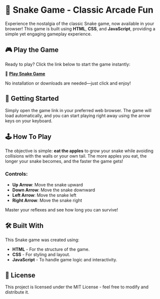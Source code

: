 # 🐍 Snake Game - Classic Arcade Fun

Experience the nostalgia of the classic Snake game, now available in your browser! This game is built using **HTML**, **CSS**, and **JavaScript**, providing a simple yet engaging gameplay experience.

## 🎮 Play the Game

Ready to play? Click the link below to start the game instantly:

🔗 **[Play Snake Game](vatsshubham100.github.io/snake-game/)**

No installation or downloads are needed—just click and enjoy!

## 🚀 Getting Started

Simply open the game link in your preferred web browser. The game will load automatically, and you can start playing right away using the arrow keys on your keyboard.

## 🕹️ How To Play

The objective is simple: **eat the apples** to grow your snake while avoiding collisions with the walls or your own tail. The more apples you eat, the longer your snake becomes, and the faster the game gets!

### Controls:
- **Up Arrow**: Move the snake upward
- **Down Arrow**: Move the snake downward
- **Left Arrow**: Move the snake left
- **Right Arrow**: Move the snake right

Master your reflexes and see how long you can survive!

## 🛠️ Built With

This Snake game was created using:
- **HTML** - For the structure of the game.
- **CSS** - For styling and layout.
- **JavaScript** - To handle game logic and interactivity.

## 📜 License

This project is licensed under the MIT License - feel free to modify and distribute it.
